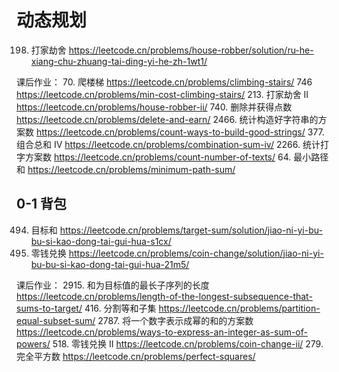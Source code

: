 # 动态规划

198. 打家劫舍 https://leetcode.cn/problems/house-robber/solution/ru-he-xiang-chu-zhuang-tai-ding-yi-he-zh-1wt1/

课后作业：
70. 爬楼梯 https://leetcode.cn/problems/climbing-stairs/
746 https://leetcode.cn/problems/min-cost-climbing-stairs/
213. 打家劫舍 II https://leetcode.cn/problems/house-robber-ii/
740. 删除并获得点数 https://leetcode.cn/problems/delete-and-earn/
2466. 统计构造好字符串的方案数 https://leetcode.cn/problems/count-ways-to-build-good-strings/
377. 组合总和 Ⅳ https://leetcode.cn/problems/combination-sum-iv/
2266. 统计打字方案数 https://leetcode.cn/problems/count-number-of-texts/
64. 最小路径和 https://leetcode.cn/problems/minimum-path-sum/


## 0-1 背包
494. 目标和 https://leetcode.cn/problems/target-sum/solution/jiao-ni-yi-bu-bu-si-kao-dong-tai-gui-hua-s1cx/
322. 零钱兑换 https://leetcode.cn/problems/coin-change/solution/jiao-ni-yi-bu-bu-si-kao-dong-tai-gui-hua-21m5/

课后作业：
2915. 和为目标值的最长子序列的长度 https://leetcode.cn/problems/length-of-the-longest-subsequence-that-sums-to-target/
416. 分割等和子集 https://leetcode.cn/problems/partition-equal-subset-sum/
2787. 将一个数字表示成幂的和的方案数 https://leetcode.cn/problems/ways-to-express-an-integer-as-sum-of-powers/
518. 零钱兑换 II https://leetcode.cn/problems/coin-change-ii/
279. 完全平方数 https://leetcode.cn/problems/perfect-squares/